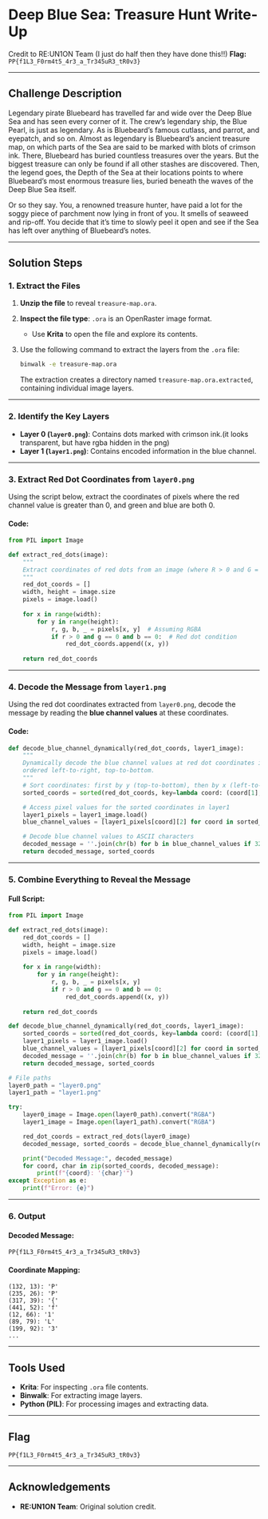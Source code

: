 # Deep Blue Sea: Treasure Hunt Write-Up

Credit to RE:UN1ON Team (I just do half then they have done this!!)
**Flag:** `PP{f1L3_F0rm4t5_4r3_a_Tr345uR3_tR0v3}`  

---

## Challenge Description

Legendary pirate Bluebeard has travelled far and wide over the Deep Blue Sea and has seen every corner of it. The crew’s legendary ship, the Blue Pearl, is just as legendary. As is Bluebeard’s famous cutlass, and parrot, and eyepatch, and so on. Almost as legendary is Bluebeard’s ancient treasure map, on which parts of the Sea are said to be marked with blots of crimson ink. There, Bluebeard has buried countless treasures over the years. But the biggest treasure can only be found if all other stashes are discovered. Then, the legend goes, the Depth of the Sea at their locations points to where Bluebeard’s most enormous treasure lies, buried beneath the waves of the Deep Blue Sea itself.

Or so they say. You, a renowned treasure hunter, have paid a lot for the soggy piece of parchment now lying in front of you. It smells of seaweed and rip-off. You decide that it’s time to slowly peel it open and see if the Sea has left over anything of Bluebeard’s notes.

---

## Solution Steps

### 1. Extract the Files
1. **Unzip the file** to reveal `treasure-map.ora`.
2. **Inspect the file type**: `.ora` is an OpenRaster image format.  
   - Use **Krita** to open the file and explore its contents.

3. Use the following command to extract the layers from the `.ora` file:
   ```bash
   binwalk -e treasure-map.ora
   ```

   The extraction creates a directory named `treasure-map.ora.extracted`, containing individual image layers.

---

### 2. Identify the Key Layers
- **Layer 0 (`layer0.png`)**: Contains dots marked with crimson ink.(it looks transparent, but have rgba hidden in the png)
- **Layer 1 (`layer1.png`)**: Contains encoded information in the blue channel.

---

### 3. Extract Red Dot Coordinates from `layer0.png`
Using the script below, extract the coordinates of pixels where the red channel value is greater than 0, and green and blue are both 0.

#### Code:
```python
from PIL import Image

def extract_red_dots(image):
    """
    Extract coordinates of red dots from an image (where R > 0 and G = B = 0).
    """
    red_dot_coords = []
    width, height = image.size
    pixels = image.load()
    
    for x in range(width):
        for y in range(height):
            r, g, b, _ = pixels[x, y]  # Assuming RGBA
            if r > 0 and g == 0 and b == 0:  # Red dot condition
                red_dot_coords.append((x, y))
    
    return red_dot_coords
```

---

### 4. Decode the Message from `layer1.png`
Using the red dot coordinates extracted from `layer0.png`, decode the message by reading the **blue channel values** at these coordinates.

#### Code:
```python
def decode_blue_channel_dynamically(red_dot_coords, layer1_image):
    """
    Dynamically decode the blue channel values at red dot coordinates in layer1, 
    ordered left-to-right, top-to-bottom.
    """
    # Sort coordinates: first by y (top-to-bottom), then by x (left-to-right)
    sorted_coords = sorted(red_dot_coords, key=lambda coord: (coord[1], coord[0]))

    # Access pixel values for the sorted coordinates in layer1
    layer1_pixels = layer1_image.load()
    blue_channel_values = [layer1_pixels[coord][2] for coord in sorted_coords]

    # Decode blue channel values to ASCII characters
    decoded_message = ''.join(chr(b) for b in blue_channel_values if 32 <= b <= 126)
    return decoded_message, sorted_coords
```

---

### 5. Combine Everything to Reveal the Message

#### Full Script:
```python
from PIL import Image

def extract_red_dots(image):
    red_dot_coords = []
    width, height = image.size
    pixels = image.load()
    
    for x in range(width):
        for y in range(height):
            r, g, b, _ = pixels[x, y]
            if r > 0 and g == 0 and b == 0:
                red_dot_coords.append((x, y))
    
    return red_dot_coords

def decode_blue_channel_dynamically(red_dot_coords, layer1_image):
    sorted_coords = sorted(red_dot_coords, key=lambda coord: (coord[1], coord[0]))
    layer1_pixels = layer1_image.load()
    blue_channel_values = [layer1_pixels[coord][2] for coord in sorted_coords]
    decoded_message = ''.join(chr(b) for b in blue_channel_values if 32 <= b <= 126)
    return decoded_message, sorted_coords

# File paths
layer0_path = "layer0.png"
layer1_path = "layer1.png"

try:
    layer0_image = Image.open(layer0_path).convert("RGBA")
    layer1_image = Image.open(layer1_path).convert("RGBA")

    red_dot_coords = extract_red_dots(layer0_image)
    decoded_message, sorted_coords = decode_blue_channel_dynamically(red_dot_coords, layer1_image)

    print("Decoded Message:", decoded_message)
    for coord, char in zip(sorted_coords, decoded_message):
        print(f"{coord}: '{char}'")
except Exception as e:
    print(f"Error: {e}")
```

---

### 6. Output

#### Decoded Message:
```
PP{f1L3_F0rm4t5_4r3_a_Tr345uR3_tR0v3}
```

#### Coordinate Mapping:
```plaintext
(132, 13): 'P'
(235, 26): 'P'
(317, 39): '{'
(441, 52): 'f'
(12, 66): '1'
(89, 79): 'L'
(199, 92): '3'
...
```

---

## Tools Used
- **Krita**: For inspecting `.ora` file contents.
- **Binwalk**: For extracting image layers.
- **Python (PIL)**: For processing images and extracting data.

---

## Flag
```
PP{f1L3_F0rm4t5_4r3_a_Tr345uR3_tR0v3}
```

---

## Acknowledgements
- **RE:UN1ON Team**: Original solution credit.

